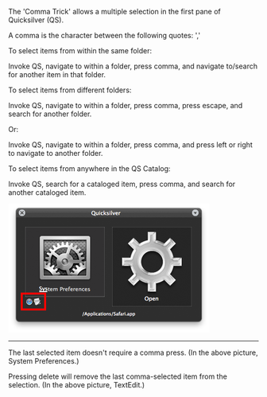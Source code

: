 The 'Comma Trick' allows a multiple selection in the first pane of
Quicksilver (QS).

A comma is the character between the following quotes: ','

To select items from within the same folder:

Invoke QS, navigate to within a folder, press comma, and navigate
to/search for another item in that folder.

To select items from different folders:

Invoke QS, navigate to within a folder, press comma, press escape, and
search for another folder.

Or:

Invoke QS, navigate to within a folder, press comma, and press left or
right to navigate to another folder.

To select items from anywhere in the QS Catalog:

Invoke QS, search for a cataloged item, press comma, and search for
another cataloged item.

![Comma_Trick_example_red_box.png>](images/Comma_Trick_example_red_box.png "wikilink")

------------------------------------------------------------------------

The last selected item doesn't require a comma press. (In the above
picture, System Preferences.)

Pressing delete will remove the last comma-selected item from the
selection. (In the above picture, TextEdit.)
